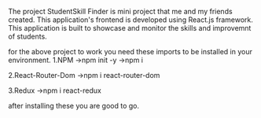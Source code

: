 The project StudentSkill Finder is mini project that me and my friends created.
This application's frontend is developed using React.js framework. 
This application is built to showcase and monitor the skills and improvemnt of students.

for the above project to work you need these imports to be installed in your environment.
1.NPM
->npm init -y
->npm i

2.React-Router-Dom
->npm i react-router-dom

3.Redux
->npm i react-redux

after installing these you are good to go.